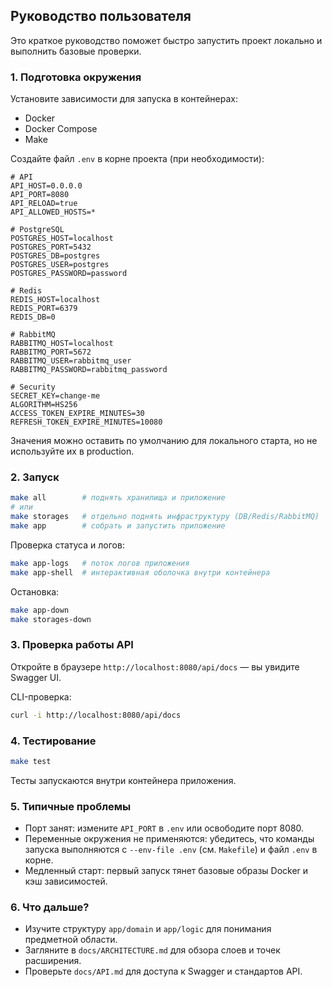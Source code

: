## Руководство пользователя

Это краткое руководство поможет быстро запустить проект локально и выполнить базовые проверки.

### 1. Подготовка окружения

Установите зависимости для запуска в контейнерах:
- Docker
- Docker Compose
- Make

Создайте файл `.env` в корне проекта (при необходимости):

```env
# API
API_HOST=0.0.0.0
API_PORT=8080
API_RELOAD=true
API_ALLOWED_HOSTS=*

# PostgreSQL
POSTGRES_HOST=localhost
POSTGRES_PORT=5432
POSTGRES_DB=postgres
POSTGRES_USER=postgres
POSTGRES_PASSWORD=password

# Redis
REDIS_HOST=localhost
REDIS_PORT=6379
REDIS_DB=0

# RabbitMQ
RABBITMQ_HOST=localhost
RABBITMQ_PORT=5672
RABBITMQ_USER=rabbitmq_user
RABBITMQ_PASSWORD=rabbitmq_password

# Security
SECRET_KEY=change-me
ALGORITHM=HS256
ACCESS_TOKEN_EXPIRE_MINUTES=30
REFRESH_TOKEN_EXPIRE_MINUTES=10080
```

Значения можно оставить по умолчанию для локального старта, но не используйте их в production.

### 2. Запуск

```bash
make all        # поднять хранилища и приложение
# или
make storages   # отдельно поднять инфраструктуру (DB/Redis/RabbitMQ)
make app        # собрать и запустить приложение
```

Проверка статуса и логов:

```bash
make app-logs   # поток логов приложения
make app-shell  # интерактивная оболочка внутри контейнера
```

Остановка:

```bash
make app-down
make storages-down
```

### 3. Проверка работы API

Откройте в браузере `http://localhost:8080/api/docs` — вы увидите Swagger UI.

CLI-проверка:

```bash
curl -i http://localhost:8080/api/docs
```

### 4. Тестирование

```bash
make test
```

Тесты запускаются внутри контейнера приложения.

### 5. Типичные проблемы

- Порт занят: измените `API_PORT` в `.env` или освободите порт 8080.
- Переменные окружения не применяются: убедитесь, что команды запуска выполняются с `--env-file .env` (см. `Makefile`) и файл `.env` в корне.
- Медленный старт: первый запуск тянет базовые образы Docker и кэш зависимостей.

### 6. Что дальше?

- Изучите структуру `app/domain` и `app/logic` для понимания предметной области.
- Загляните в `docs/ARCHITECTURE.md` для обзора слоев и точек расширения.
- Проверьте `docs/API.md` для доступа к Swagger и стандартов API.


